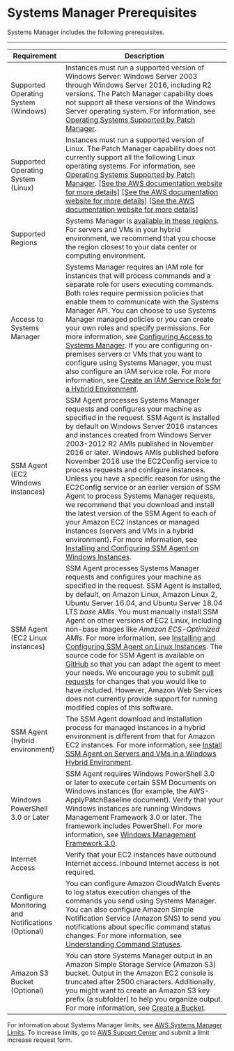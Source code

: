 # Systems Manager Prerequisites<a name="systems-manager-prereqs"></a>

Systems Manager includes the following prerequisites\.


****  

| Requirement | Description | 
| --- | --- | 
|  Supported Operating System \(Windows\)  |  Instances must run a supported version of Windows Server: Windows Server 2003 through Windows Server 2016, including R2 versions\. The Patch Manager capability does not support all these versions of the Windows Server operating system\. For information, see [Operating Systems Supported by Patch Manager](patch-manager-supported-oses.md)\.   | 
|  Supported Operating System \(Linux\)  |  Instances must run a supported version of Linux\.  The Patch Manager capability does not currently support all the following Linux operating systems\. For information, see [Operating Systems Supported by Patch Manager](patch-manager-supported-oses.md)\.  [\[See the AWS documentation website for more details\]](http://docs.aws.amazon.com/systems-manager/latest/userguide/systems-manager-prereqs.html) [\[See the AWS documentation website for more details\]](http://docs.aws.amazon.com/systems-manager/latest/userguide/systems-manager-prereqs.html) [\[See the AWS documentation website for more details\]](http://docs.aws.amazon.com/systems-manager/latest/userguide/systems-manager-prereqs.html)  | 
|  Supported Regions  |  Systems Manager is [available in these regions](http://docs.aws.amazon.com/general/latest/gr/rande.html#ssm_region)\. For servers and VMs in your hybrid environment, we recommend that you choose the region closest to your data center or computing environment\.  | 
|  Access to Systems Manager  |  Systems Manager requires an IAM role for instances that will process commands and a separate role for users executing commands\. Both roles require permission policies that enable them to communicate with the Systems Manager API\. You can choose to use Systems Manager managed policies or you can create your own roles and specify permissions\. For more information, see [Configuring Access to Systems Manager](systems-manager-access.md)\.  If you are configuring on\-premises servers or VMs that you want to configure using Systems Manager, you must also configure an IAM service role\. For more information, see [Create an IAM Service Role for a Hybrid Environment](sysman-service-role.md)\.  | 
|  SSM Agent \(EC2 Windows instances\)  |  SSM Agent processes Systems Manager requests and configures your machine as specified in the request\. SSM Agent is installed by default on Windows Server 2016 instances and instances created from Windows Server 2003\-2012 R2 AMIs published in November 2016 or later\. Windows AMIs published before November 2016 use the EC2Config service to process requests and configure instances\. Unless you have a specific reason for using the EC2Config service or an earlier version of SSM Agent to process Systems Manager requests, we recommend that you download and install the latest version of the SSM Agent to each of your Amazon EC2 instances or managed instances \(servers and VMs in a hybrid environment\)\. For more information, see [Installing and Configuring SSM Agent on Windows Instances](sysman-install-ssm-win.md)\.  | 
|  SSM Agent \(EC2 Linux instances\)  |  SSM Agent processes Systems Manager requests and configures your machine as specified in the request\. SSM Agent is installed, by default, on Amazon Linux, Amazon Linux 2, Ubuntu Server 16\.04, and Ubuntu Server 18\.04 LTS *base* AMIs\. You must manually install SSM Agent on other versions of EC2 Linux, including non\-base images like *Amazon ECS\-Optimized AMIs*\. For more information, see [Installing and Configuring SSM Agent on Linux Instances](sysman-install-ssm-agent.md)\. The source code for SSM Agent is available on [GitHub](https://github.com/aws/amazon-ssm-agent) so that you can adapt the agent to meet your needs\. We encourage you to submit [pull requests](https://github.com/aws/amazon-ssm-agent/blob/master/CONTRIBUTING.md) for changes that you would like to have included\. However, Amazon Web Services does not currently provide support for running modified copies of this software\.  | 
|  SSM Agent \(hybrid environment\)  |  The SSM Agent download and installation process for managed instances in a hybrid environment is different from that for Amazon EC2 instances\. For more information, see [Install SSM Agent on Servers and VMs in a Windows Hybrid Environment](sysman-install-managed-win.md)\.  | 
|  Windows PowerShell 3\.0 or Later  |  SSM Agent requires Windows PowerShell 3\.0 or later to execute certain SSM Documents on Windows instances \(for example, the AWS\-ApplyPatchBaseline document\)\. Verify that your Windows instances are running Windows Management Framework 3\.0 or later\. The framework includes PowerShell\. For more information, see [Windows Management Framework 3\.0](https://www.microsoft.com/en-us/download/details.aspx?id=34595&751be11f-ede8-5a0c-058c-2ee190a24fa6=True)\.  | 
|  Internet Access  |  Verify that your EC2 instances have outbound Internet access\. Inbound Internet access is not required\.  | 
|  Configure Monitoring and Notifications \(Optional\)  |  You can configure Amazon CloudWatch Events to log status execution changes of the commands you send using Systems Manager\. You can also configure Amazon Simple Notification Service \(Amazon SNS\) to send you notifications about specific command status changes\. For more information, see [Understanding Command Statuses](monitor-commands.md)\.  | 
|  Amazon S3 Bucket \(Optional\)  |  You can store Systems Manager output in an Amazon Simple Storage Service \(Amazon S3\) bucket\. Output in the Amazon EC2 console is truncated after 2500 characters\. Additionally, you might want to create an Amazon S3 key prefix \(a subfolder\) to help you organize output\. For more information, see [Create a Bucket](http://docs.aws.amazon.com/AmazonS3/latest/gsg/CreatingABucket.html)\.  | 

For information about Systems Manager limits, see [AWS Systems Manager Limits](http://docs.aws.amazon.com/general/latest/gr/aws_service_limits.html#limits_ssm)\. To increase limits, go to [AWS Support Center](https://console.aws.amazon.com/support/home#/case/create?issueType=service-limit-increase&limitType=service-code-ec2-instances) and submit a limit increase request form\.